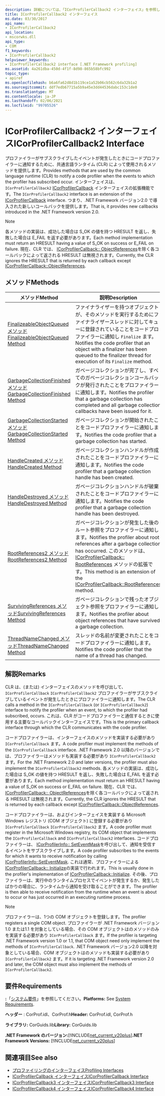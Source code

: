 ```yaml
---
description: 詳細については、「ICorProfilerCallback2 インターフェイス」を参照してください。
title: ICorProfilerCallback2 インターフェイス
ms.date: 03/30/2017
api_name:
- ICorProfilerCallback2
api_location:
- mscorwks.dll
api_type:
- COM
f1_keywords:
- ICorProfilerCallback2
helpviewer_keywords:
- ICorProfilerCallback2 interface [.NET Framework profiling]
ms.assetid: 4a261dba-450d-4f1f-8d98-865b58bfc992
topic_type:
- apiref
ms.openlocfilehash: b6a6fa62d8d1b119ce1a52b06cb562c6da32b1a2
ms.sourcegitcommit: ddf7edb67715a5b9a45e3dd44536dabc153c1de0
ms.translationtype: MT
ms.contentlocale: ja-JP
ms.lasthandoff: 02/06/2021
ms.locfileid: "99705526"
---
```

# <a name="icorprofilercallback2-interface"></a><span data-ttu-id="aa693-103">ICorProfilerCallback2 インターフェイス</span><span class="sxs-lookup"><span data-stu-id="aa693-103">ICorProfilerCallback2 Interface</span></span>

<span data-ttu-id="aa693-104">プロファイラーがサブスクライブしたイベントが発生したときにコードプロファイラーに通知するために、共通言語ランタイム (CLR) によって使用されるメソッドを提供します。</span><span class="sxs-lookup"><span data-stu-id="aa693-104">Provides methods that are used by the common language runtime (CLR) to notify a code profiler when the events to which the profiler has subscribed occur.</span></span> <span data-ttu-id="aa693-105">インターフェイスは、 `ICorProfilerCallback2` [ICorProfilerCallback](icorprofilercallback-interface.md) インターフェイスの拡張機能です。</span><span class="sxs-lookup"><span data-stu-id="aa693-105">The `ICorProfilerCallback2` interface is an extension of the [ICorProfilerCallback](icorprofilercallback-interface.md) interface.</span></span> <span data-ttu-id="aa693-106">つまり、.NET Framework バージョン2.0 で導入された新しいコールバックを提供します。</span><span class="sxs-lookup"><span data-stu-id="aa693-106">That is, it provides new callbacks introduced in the .NET Framework version 2.0.</span></span>  
  
> [!NOTE]
> <span data-ttu-id="aa693-107">各メソッドの実装は、成功した場合は S_OK の値を持つ HRESULT を返し、失敗した場合は E_FAIL を返す必要があります。</span><span class="sxs-lookup"><span data-stu-id="aa693-107">Each method implementation must return an HRESULT having a value of S_OK on success or E_FAIL on failure.</span></span> <span data-ttu-id="aa693-108">現在、CLR では、 [ICorProfilerCallback:: ObjectReferences](icorprofilercallback-objectreferences-method.md)を除く各コールバックによって返される HRESULT は無視されます。</span><span class="sxs-lookup"><span data-stu-id="aa693-108">Currently, the CLR ignores the HRESULT that is returned by each callback except [ICorProfilerCallback::ObjectReferences](icorprofilercallback-objectreferences-method.md).</span></span>  
  
## <a name="methods"></a><span data-ttu-id="aa693-109">メソッド</span><span class="sxs-lookup"><span data-stu-id="aa693-109">Methods</span></span>  
  
|<span data-ttu-id="aa693-110">メソッド</span><span class="sxs-lookup"><span data-stu-id="aa693-110">Method</span></span>|<span data-ttu-id="aa693-111">説明</span><span class="sxs-lookup"><span data-stu-id="aa693-111">Description</span></span>|  
|------------|-----------------|  
|[<span data-ttu-id="aa693-112">FinalizeableObjectQueued メソッド</span><span class="sxs-lookup"><span data-stu-id="aa693-112">FinalizeableObjectQueued Method</span></span>](icorprofilercallback2-finalizeableobjectqueued-method.md)|<span data-ttu-id="aa693-113">ファイナライザーを持つオブジェクトが、そのメソッドを実行するためにファイナライザースレッドに対してキューに登録されていることをコードプロファイラーに通知し `Finalize` ます。</span><span class="sxs-lookup"><span data-stu-id="aa693-113">Notifies the code profiler that an object with a finalizer has been queued to the finalizer thread for execution of its `Finalize` method.</span></span>|  
|[<span data-ttu-id="aa693-114">GarbageCollectionFinished メソッド</span><span class="sxs-lookup"><span data-stu-id="aa693-114">GarbageCollectionFinished Method</span></span>](icorprofilercallback2-garbagecollectionfinished-method.md)|<span data-ttu-id="aa693-115">ガベージコレクションが完了し、すべてのガベージコレクションコールバックが発行されたことをプロファイラーに通知します。</span><span class="sxs-lookup"><span data-stu-id="aa693-115">Notifies the profiler that a garbage collection has completed and all garbage collection callbacks have been issued for it.</span></span>|  
|[<span data-ttu-id="aa693-116">GarbageCollectionStarted メソッド</span><span class="sxs-lookup"><span data-stu-id="aa693-116">GarbageCollectionStarted Method</span></span>](icorprofilercallback2-garbagecollectionstarted-method.md)|<span data-ttu-id="aa693-117">ガベージコレクションが開始されたことをコードプロファイラーに通知します。</span><span class="sxs-lookup"><span data-stu-id="aa693-117">Notifies the code profiler that a garbage collection has started.</span></span>|  
|[<span data-ttu-id="aa693-118">HandleCreated メソッド</span><span class="sxs-lookup"><span data-stu-id="aa693-118">HandleCreated Method</span></span>](icorprofilercallback2-handlecreated-method.md)|<span data-ttu-id="aa693-119">ガベージコレクションハンドルが作成されたことをコードプロファイラーに通知します。</span><span class="sxs-lookup"><span data-stu-id="aa693-119">Notifies the code profiler that a garbage collection handle has been created.</span></span>|  
|[<span data-ttu-id="aa693-120">HandleDestroyed メソッド</span><span class="sxs-lookup"><span data-stu-id="aa693-120">HandleDestroyed Method</span></span>](icorprofilercallback2-handledestroyed-method.md)|<span data-ttu-id="aa693-121">ガベージコレクションハンドルが破棄されたことをコードプロファイラーに通知します。</span><span class="sxs-lookup"><span data-stu-id="aa693-121">Notifies the code profiler that a garbage collection handle has been destroyed.</span></span>|  
|[<span data-ttu-id="aa693-122">RootReferences2 メソッド</span><span class="sxs-lookup"><span data-stu-id="aa693-122">RootReferences2 Method</span></span>](icorprofilercallback2-rootreferences2-method.md)|<span data-ttu-id="aa693-123">ガベージコレクションが発生した後のルート参照をプロファイラーに通知します。</span><span class="sxs-lookup"><span data-stu-id="aa693-123">Notifies the profiler about root references after a garbage collection has occurred.</span></span> <span data-ttu-id="aa693-124">このメソッドは、 [ICorProfilerCallback:: RootReferences](icorprofilercallback-rootreferences-method.md) メソッドの拡張です。</span><span class="sxs-lookup"><span data-stu-id="aa693-124">This method is an extension of the [ICorProfilerCallback::RootReferences](icorprofilercallback-rootreferences-method.md) method.</span></span>|  
|[<span data-ttu-id="aa693-125">SurvivingReferences メソッド</span><span class="sxs-lookup"><span data-stu-id="aa693-125">SurvivingReferences Method</span></span>](icorprofilercallback2-survivingreferences-method.md)|<span data-ttu-id="aa693-126">ガベージコレクションで残ったオブジェクト参照をプロファイラーに通知します。</span><span class="sxs-lookup"><span data-stu-id="aa693-126">Notifies the profiler about object references that have survived a garbage collection.</span></span>|  
|[<span data-ttu-id="aa693-127">ThreadNameChanged メソッド</span><span class="sxs-lookup"><span data-stu-id="aa693-127">ThreadNameChanged Method</span></span>](icorprofilercallback2-threadnamechanged-method.md)|<span data-ttu-id="aa693-128">スレッドの名前が変更されたことをコードプロファイラーに通知します。</span><span class="sxs-lookup"><span data-stu-id="aa693-128">Notifies the code profiler that the name of a thread has changed.</span></span>|  
  
## <a name="remarks"></a><span data-ttu-id="aa693-129">解説</span><span class="sxs-lookup"><span data-stu-id="aa693-129">Remarks</span></span>  

 <span data-ttu-id="aa693-130">CLR は、(または) インターフェイスのメソッドを呼び出して、 `ICorProfilerCallback` `ICorProfilerCallback2` プロファイラーがサブスクライブしているイベントが発生したときにプロファイラーに通知します。</span><span class="sxs-lookup"><span data-stu-id="aa693-130">The CLR calls a method in the `ICorProfilerCallback` (or `ICorProfilerCallback2`) interface to notify the profiler when an event, to which the profiler had subscribed, occurs.</span></span> <span data-ttu-id="aa693-131">これは、CLR がコードプロファイラーと通信するときに使用する主要なコールバックインターフェイスです。</span><span class="sxs-lookup"><span data-stu-id="aa693-131">This is the primary callback interface through which the CLR communicates with the code profiler.</span></span>  
  
 <span data-ttu-id="aa693-132">コードプロファイラーは、インターフェイスのメソッドを実装する必要があり `ICorProfilerCallback` ます。</span><span class="sxs-lookup"><span data-stu-id="aa693-132">A code profiler must implement the methods of the `ICorProfilerCallback` interface.</span></span> <span data-ttu-id="aa693-133">.NET Framework 2.0 以降のバージョンでは、プロファイラーはメソッドも実装する必要があり `ICorProfilerCallback2` ます。</span><span class="sxs-lookup"><span data-stu-id="aa693-133">For the .NET Framework 2.0 and later versions, the profiler must also implement the `ICorProfilerCallback2` methods.</span></span> <span data-ttu-id="aa693-134">各メソッドの実装は、成功した場合は S_OK の値を持つ HRESULT を返し、失敗した場合は E_FAIL を返す必要があります。</span><span class="sxs-lookup"><span data-stu-id="aa693-134">Each method implementation must return an HRESULT having a value of S_OK on success or E_FAIL on failure.</span></span> <span data-ttu-id="aa693-135">現在、CLR では、 [ICorProfilerCallback:: ObjectReferences](icorprofilercallback-objectreferences-method.md)を除く各コールバックによって返される HRESULT は無視されます。</span><span class="sxs-lookup"><span data-stu-id="aa693-135">Currently, the CLR ignores the HRESULT that is returned by each callback except [ICorProfilerCallback::ObjectReferences](icorprofilercallback-objectreferences-method.md).</span></span>  
  
 <span data-ttu-id="aa693-136">コードプロファイラーは、およびインターフェイスを実装する Microsoft Windows レジストリ (COM オブジェクト) に登録する必要があり `ICorProfilerCallback` `ICorProfilerCallback2` ます。</span><span class="sxs-lookup"><span data-stu-id="aa693-136">A code profiler must register in the Microsoft Windows registry, its COM object that implements the `ICorProfilerCallback` and `ICorProfilerCallback2` interfaces.</span></span> <span data-ttu-id="aa693-137">コードプロファイラーは、 [ICorProfilerInfo:: SetEventMask](icorprofilerinfo-seteventmask-method.md)を呼び出して、通知を受信するイベントをサブスクライブします。</span><span class="sxs-lookup"><span data-stu-id="aa693-137">A code profiler subscribes to the events for which it wants to receive notification by calling [ICorProfilerInfo::SetEventMask](icorprofilerinfo-seteventmask-method.md).</span></span> <span data-ttu-id="aa693-138">これは通常、プロファイラーによる [ICorProfilerCallback:: Initialize](icorprofilercallback-initialize-method.md)の実装で行われます。</span><span class="sxs-lookup"><span data-stu-id="aa693-138">This is usually done in the profiler's implementation of [ICorProfilerCallback::Initialize](icorprofilercallback-initialize-method.md).</span></span> <span data-ttu-id="aa693-139">その後、プロファイラーは、実行中のランタイムプロセスでイベントが発生するか、発生したばかりの場合に、ランタイムから通知を受け取ることができます。</span><span class="sxs-lookup"><span data-stu-id="aa693-139">The profiler is then able to receive notification from the runtime when an event is about to occur or has just occurred in an executing runtime process.</span></span>  
  
> [!NOTE]
> <span data-ttu-id="aa693-140">プロファイラーは、1つの COM オブジェクトを登録します。</span><span class="sxs-lookup"><span data-stu-id="aa693-140">The profiler registers a single COM object.</span></span> <span data-ttu-id="aa693-141">プロファイラーが .NET Framework バージョン1.0 または1.1 を対象としている場合、その COM オブジェクトはのメソッドのみを実装する必要があり `ICorProfilerCallback` ます。</span><span class="sxs-lookup"><span data-stu-id="aa693-141">If the profiler is targeting .NET Framework version 1.0 or 1.1, that COM object need only implement the methods of `ICorProfilerCallback`.</span></span> <span data-ttu-id="aa693-142">.NET Framework バージョン2.0 以降を対象としている場合、COM オブジェクトはのメソッドも実装する必要があり `ICorProfilerCallback2` ます。</span><span class="sxs-lookup"><span data-stu-id="aa693-142">If it is targeting .NET Framework version 2.0 and later, the COM object must also implement the methods of `ICorProfilerCallback2`.</span></span>  
  
## <a name="requirements"></a><span data-ttu-id="aa693-143">要件</span><span class="sxs-lookup"><span data-stu-id="aa693-143">Requirements</span></span>  

 <span data-ttu-id="aa693-144">**:**「[システム要件](../../get-started/system-requirements.md)」を参照してください。</span><span class="sxs-lookup"><span data-stu-id="aa693-144">**Platforms:** See [System Requirements](../../get-started/system-requirements.md).</span></span>  
  
 <span data-ttu-id="aa693-145">**ヘッダー** : CorProf.idl、CorProf.h</span><span class="sxs-lookup"><span data-stu-id="aa693-145">**Header:** CorProf.idl, CorProf.h</span></span>  
  
 <span data-ttu-id="aa693-146">**ライブラリ:** CorGuids.lib</span><span class="sxs-lookup"><span data-stu-id="aa693-146">**Library:** CorGuids.lib</span></span>  
  
 <span data-ttu-id="aa693-147">**.NET Framework のバージョン:**[!INCLUDE[net_current_v20plus](../../../../includes/net-current-v20plus-md.md)]</span><span class="sxs-lookup"><span data-stu-id="aa693-147">**.NET Framework Versions:** [!INCLUDE[net_current_v20plus](../../../../includes/net-current-v20plus-md.md)]</span></span>  
  
## <a name="see-also"></a><span data-ttu-id="aa693-148">関連項目</span><span class="sxs-lookup"><span data-stu-id="aa693-148">See also</span></span>

- [<span data-ttu-id="aa693-149">プロファイリングのインターフェイス</span><span class="sxs-lookup"><span data-stu-id="aa693-149">Profiling Interfaces</span></span>](profiling-interfaces.md)
- [<span data-ttu-id="aa693-150">ICorProfilerCallback インターフェイス</span><span class="sxs-lookup"><span data-stu-id="aa693-150">ICorProfilerCallback Interface</span></span>](icorprofilercallback-interface.md)
- [<span data-ttu-id="aa693-151">ICorProfilerCallback3 インターフェイス</span><span class="sxs-lookup"><span data-stu-id="aa693-151">ICorProfilerCallback3 Interface</span></span>](icorprofilercallback3-interface.md)
- [<span data-ttu-id="aa693-152">ICorProfilerCallback4 インターフェイス</span><span class="sxs-lookup"><span data-stu-id="aa693-152">ICorProfilerCallback4 Interface</span></span>](icorprofilercallback4-interface.md)
